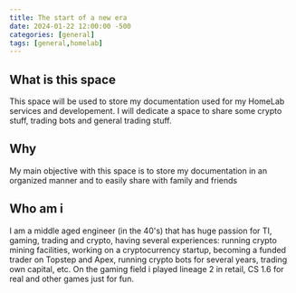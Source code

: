 ```yaml
---
title: The start of a new era 
date: 2024-01-22 12:00:00 -500 
categories: [general]
tags: [general,homelab]
---
```


## What is this space
This space will be used to store my documentation used for my HomeLab services and developement. I will dedicate a space to share some crypto stuff, trading bots and general trading stuff.

## Why
My main objective with this space is to store my documentation in an organized manner and to easily share with family and friends

## Who am i
I am a middle aged engineer (in the 40's) that has huge passion for TI, gaming, trading and crypto, having several experiences: running crypto mining facilities, working on a cryptocurrency startup, becoming a funded trader on Topstep and Apex, running crypto bots for several years, trading own capital, etc. On the gaming field i played lineage 2 in retail, CS 1.6 for real and other games just for fun.